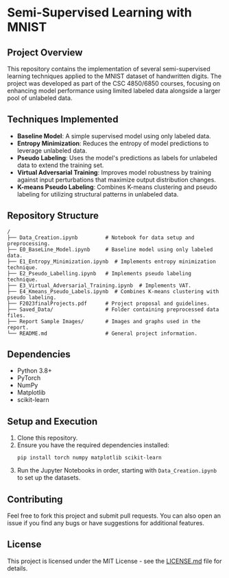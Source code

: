 # Semi-Supervised Learning with MNIST

## Project Overview
This repository contains the implementation of several semi-supervised learning techniques applied to the MNIST dataset of handwritten digits. The project was developed as part of the CSC 4850/6850 courses, focusing on enhancing model performance using limited labeled data alongside a larger pool of unlabeled data.

## Techniques Implemented
- **Baseline Model**: A simple supervised model using only labeled data.
- **Entropy Minimization**: Reduces the entropy of model predictions to leverage unlabeled data.
- **Pseudo Labeling**: Uses the model's predictions as labels for unlabeled data to extend the training set.
- **Virtual Adversarial Training**: Improves model robustness by training against input perturbations that maximize output distribution changes.
- **K-means Pseudo Labeling**: Combines K-means clustering and pseudo labeling for utilizing structural patterns in unlabeled data.

## Repository Structure
```
/
├── Data_Creation.ipynb         # Notebook for data setup and preprocessing.
├── E0_BaseLine_Model.ipynb     # Baseline model using only labeled data.
├── E1_Entropy_Minimization.ipynb  # Implements entropy minimization technique.
├── E2_Pseudo_Labelling.ipynb   # Implements pseudo labeling technique.
├── E3_Virtual_Adversarial_Training.ipynb  # Implements VAT.
├── E4_Kmeans_Pseudo_Labels.ipynb  # Combines K-means clustering with pseudo labeling.
├── F2023finalProjects.pdf      # Project proposal and guidelines.
├── Saved_Data/                 # Folder containing preprocessed data files.
├── Report Sample Images/       # Images and graphs used in the report.
└── README.md                   # General project information.
```

## Dependencies
- Python 3.8+
- PyTorch
- NumPy
- Matplotlib
- scikit-learn

## Setup and Execution
1. Clone this repository.
2. Ensure you have the required dependencies installed:
   ```
   pip install torch numpy matplotlib scikit-learn
   ```
3. Run the Jupyter Notebooks in order, starting with `Data_Creation.ipynb` to set up the datasets.

## Contributing
Feel free to fork this project and submit pull requests. You can also open an issue if you find any bugs or have suggestions for additional features.

## License
This project is licensed under the MIT License - see the [LICENSE.md](LICENSE.md) file for details.
